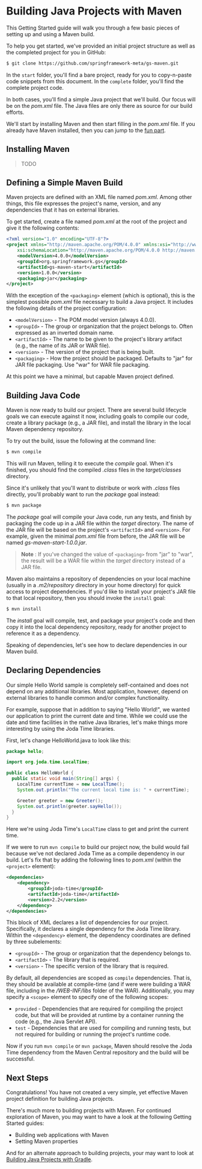 Building Java Projects with Maven
=================================
This Getting Started guide will walk you through a few basic pieces of setting up and using a Maven build.

To help you get started, we've provided an initial project structure as well as the completed project for you in GitHub:

```sh
$ git clone https://github.com/springframework-meta/gs-maven.git
```

In the `start` folder, you'll find a bare project, ready for you to copy-n-paste code snippets from this document. In the `complete` folder, you'll find the complete project code. 

In both cases, you'll find a simple Java project that we'll build. Our focus will be on the _pom.xml_ file. The Java files are only there as source for our build efforts.

We'll start by installing Maven and then start filling in the _pom.xml_ file. If you already have Maven installed, then you can jump to the [fun part](#defining-a-simple-maven-build).

Installing Maven
----------------
> TODO

Defining a Simple Maven Build
-----------------------------
Maven projects are defined with an XML file named _pom.xml_. Among other things, this file expresses the project's name, version, and any dependencies that it has on external libraries.

To get started, create a file named _pom.xml_ at the root of the project and give it the following contents:

```XML
<?xml version="1.0" encoding="UTF-8"?>
<project xmlns="http://maven.apache.org/POM/4.0.0" xmlns:xsi="http://www.w3.org/2001/XMLSchema-instance"
	xsi:schemaLocation="http://maven.apache.org/POM/4.0.0 http://maven.apache.org/maven-v4_0_0.xsd">
	<modelVersion>4.0.0</modelVersion>
	<groupId>org.springframework.gs</groupId>
	<artifactId>gs-maven-start</artifactId>
	<version>1.0.0</version>
	<packaging>jar</packaging>
</project>
```

With the exception of the `<packaging>` element (which is optional), this is the simplest possible _pom.xml_ file necessary to build a Java project. It includes the following details of the project configuration:

* `<modelVersion>` - The POM model version (always 4.0.0).
* `<groupId>` - The group or organization that the project belongs to. Often expressed as an inverted domain name.
* `<artifactId>` - The name to be given to the project's library artifact (e.g., the name of its JAR or WAR file).
* `<version>` - The version of the project that is being built.
* `<packaging>` - How the project should be packaged. Defaults to "jar" for JAR file packaging. Use "war" for WAR file packaging.

At this point we have a minimal, but capable Maven project defined.


Building Java Code
------------------
Maven is now ready to build our project. There are several build lifecycle goals we can execute against it now, including goals to compile our code, create a library package (e.g., a JAR file), and install the library in the local Maven dependency repository.

To try out the build, issue the following at the command line:

```sh
$ mvn compile
```

This will run Maven, telling it to execute the _compile_ goal. When it's finished, you should find the compiled _.class_ files in the _target/classes_ directory.

Since it's unlikely that you'll want to distribute or work with _.class_ files directly, you'll probably want to run the _package_ goal instead:

```sh
$ mvn package
```

The _package_ goal will compile your Java code, run any tests, and finish by packaging the code up in a JAR file within the _target_ directory. The name of the JAR file will be based on the project's `<artifactId>` and `<version>`. For example, given the minimal _pom.xml_ file from before, the JAR file will be named _gs-maven-start-1.0.0.jar_.

> __Note__ : If you've changed the value of `<packaging>` from "jar" to "war", the result will be a WAR file within the _target_ directory instead of a JAR file.

Maven also maintains a repository of dependencies on your local machine (usually in a _.m2/repository_ directory in your home directory) for quick access to project dependencies. If you'd like to install your project's JAR file to that local repository, then you should invoke the `install` goal:

```sh
$ mvn install
```

The _install_ goal will compile, test, and package your project's code and then copy it into the local dependency repository, ready for another project to reference it as a dependency.

Speaking of dependencies, let's see how to declare dependencies in our Maven build.

Declaring Dependencies
----------------------
Our simple Hello World sample is completely self-contained and does not depend on any additional libraries. Most application, however, depend on external libraries to handle common and/or complex functionality.

For example, suppose that in addition to saying "Hello World!", we wanted our application to print the current date and time. While we could use the date and time facilities in the native Java libraries, let's make things more interesting by using the Joda Time libraries.

First, let's change HelloWorld.java to look like this:

```java
package hello;

import org.joda.time.LocalTime;

public class HelloWorld {
  public static void main(String[] args) {
    LocalTime currentTime = new LocalTime();
    System.out.println("The current local time is: " + currentTime);

    Greeter greeter = new Greeter();
    System.out.println(greeter.sayHello());
  }
}
```

Here we're using Joda Time's `LocalTime` class to get and print the current time. 

If we were to run `mvn compile` to build our project now, the build would fail because we've not declared Joda Time as a compile dependency in our build. Let's fix that by adding the following lines to _pom.xml_ (within the `<project>` element):

```xml
<dependencies>
    <dependency>
        <groupId>joda-time</groupId>
        <artifactId>joda-time</artifactId>
        <version>2.2</version>
    </dependency>	
</dependencies>
```

This block of XML declares a list of dependencies for our project. Specifically, it declares a single dependency for the Joda Time library. Within the `<dependency>` element, the dependency coordinates are defined by three subelements:

* `<groupId>` - The group or organization that the dependency belongs to.
* `<artifactId>` - The library that is required.
* `<version>` - The specific version of the library that is required.

By default, all dependencies are scoped as `compile` dependencies. That is, they should be available at compile-time (and if were were building a WAR file, including in the _/WEB-INF/libs_ folder of the WAR). Additionally, you may specify a `<scope>` element to specify one of the following scopes:

* `provided` - Dependencies that are required for compiling the project code, but that will be provided at runtime by a container running the code (e.g., the Java Servlet API).
* `test` - Dependencies that are used for compiling and running tests, but not required for building or running the project's runtime code.

Now if you run `mvn compile` or `mvn package`, Maven should resolve the Joda Time dependency from the Maven Central repository and the build will be successful.


Next Steps
----------
Congratulations! You have not created a very simple, yet effective Maven project definition for building Java projects.

There's much more to building projects with Maven. For continued exploration of Maven, you may want to have a look at the following Getting Started guides:

* Building web applications with Maven
* Setting Maven properties

And for an alternate approach to building projects, your may want to look at [Building Java Projects with Gradle](https://github.com/springframework-meta/gs-gradle/blob/master/README.md).